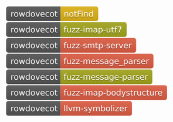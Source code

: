 [![Fuzzing Status Local](docs/rowdovecot/notFind.svg)](https://github.com/)
[![Fuzzing Status Local](docs/rowdovecot/fuzz-imap-utf7.svg)](https://github.com/)
[![Fuzzing Status Local](docs/rowdovecot/fuzz-smtp-server.svg)](https://github.com/)
[![Fuzzing Status Local](docs/rowdovecot/fuzz-message_parser.svg)](https://github.com/)
[![Fuzzing Status Local](docs/rowdovecot/fuzz-message-parser.svg)](https://github.com/)
[![Fuzzing Status Local](docs/rowdovecot/fuzz-imap-bodystructure.svg)](https://github.com/)
[![Fuzzing Status Local](docs/rowdovecot/llvm-symbolizer.svg)](https://github.com/)
